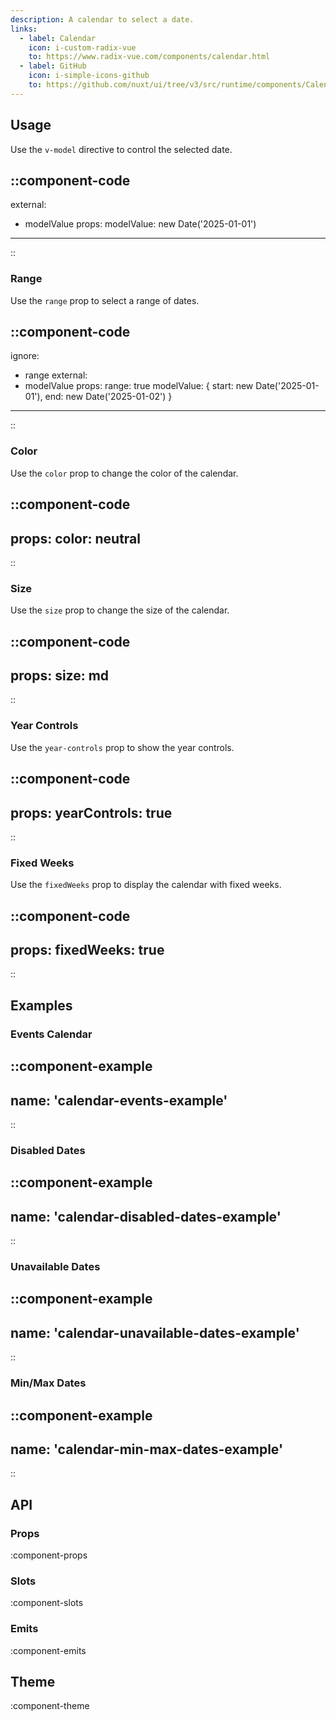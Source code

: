 ```yaml
---
description: A calendar to select a date.
links: 
  - label: Calendar
    icon: i-custom-radix-vue
    to: https://www.radix-vue.com/components/calendar.html
  - label: GitHub
    icon: i-simple-icons-github
    to: https://github.com/nuxt/ui/tree/v3/src/runtime/components/Calendar.vue
---
```


## Usage

Use the `v-model` directive to control the selected date.

::component-code
---
external:
  - modelValue
props:
  modelValue: new Date('2025-01-01')
---
::

### Range

Use the `range` prop to select a range of dates.

::component-code
---
ignore:
  - range
external:
  - modelValue
props:
  range: true
  modelValue: { start: new Date('2025-01-01'), end: new Date('2025-01-02') }
---
::

### Color

Use the `color` prop to change the color of the calendar.

::component-code
---
props:
  color: neutral
---
::

### Size

Use the `size` prop to change the size of the calendar.

::component-code
---
props:
  size: md
---
::

### Year Controls

Use the `year-controls` prop to show the year controls.

::component-code
---
props:
  yearControls: true
---
::

### Fixed Weeks

Use the `fixedWeeks` prop to display the calendar with fixed weeks.

::component-code
---
props:
  fixedWeeks: true
---
::

## Examples

### Events Calendar

::component-example
---
name: 'calendar-events-example'
---
::

### Disabled Dates

::component-example
---
name: 'calendar-disabled-dates-example'
---
::

### Unavailable Dates

::component-example
---
name: 'calendar-unavailable-dates-example'
---
::

### Min/Max Dates

::component-example
---
name: 'calendar-min-max-dates-example'
---
::

## API

### Props

:component-props

### Slots

:component-slots

### Emits

:component-emits

## Theme

:component-theme
